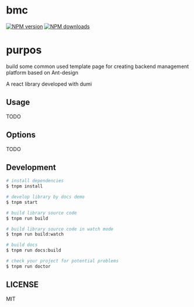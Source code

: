 # bmc

[![NPM version](https://img.shields.io/npm/v/sbc.svg?style=flat)](https://npmjs.org/package/sbc)
[![NPM downloads](http://img.shields.io/npm/dm/sbc.svg?style=flat)](https://npmjs.org/package/sbc)

# purpos
build some common used template page for creating backend management platform based on Ant-design

A react library developed with dumi

## Usage

TODO

## Options

TODO

## Development

```bash
# install dependencies
$ tnpm install

# develop library by docs demo
$ tnpm start

# build library source code
$ tnpm run build

# build library source code in watch mode
$ tnpm run build:watch

# build docs
$ tnpm run docs:build

# check your project for potential problems
$ tnpm run doctor
```

## LICENSE

MIT

